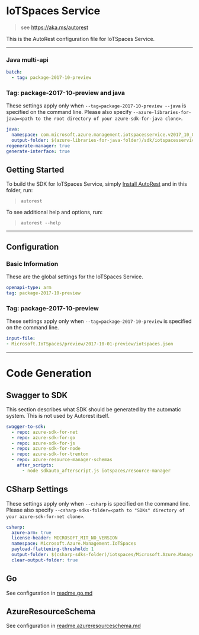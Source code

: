 # IoTSpaces Service

> see https://aka.ms/autorest

This is the AutoRest configuration file for IoTSpaces Service.

---

### Java multi-api

``` yaml $(java) && $(multiapi)
batch:
  - tag: package-2017-10-preview
```

### Tag: package-2017-10-preview and java

These settings apply only when `--tag=package-2017-10-preview --java` is specified on the command line.
Please also specify `--azure-libraries-for-java=<path to the root directory of your azure-sdk-for-java clone>`.

``` yaml $(tag) == 'package-2017-10-preview' && $(java) && $(multiapi)
java:
  namespace: com.microsoft.azure.management.iotspacesservice.v2017_10_01_preview
  output-folder: $(azure-libraries-for-java-folder)/sdk/iotspacesservice/mgmt-v2017_10_01_preview
regenerate-manager: true
generate-interface: true
```


## Getting Started
To build the SDK for IoTSpaces Service, simply [Install AutoRest](https://aka.ms/autorest/install) and in this folder, run:

> `autorest`

To see additional help and options, run:

> `autorest --help`
---

## Configuration



### Basic Information
These are the global settings for the IoTSpaces Service.

``` yaml
openapi-type: arm
tag: package-2017-10-preview
```


### Tag: package-2017-10-preview

These settings apply only when `--tag=package-2017-10-preview` is specified on the command line.

``` yaml $(tag) == 'package-2017-10-preview'
input-file:
- Microsoft.IoTSpaces/preview/2017-10-01-preview/iotspaces.json
```

---
# Code Generation

## Swagger to SDK

This section describes what SDK should be generated by the automatic system.
This is not used by Autorest itself.

``` yaml $(swagger-to-sdk)
swagger-to-sdk:
  - repo: azure-sdk-for-net
  - repo: azure-sdk-for-go
  - repo: azure-sdk-for-js
  - repo: azure-sdk-for-node
  - repo: azure-sdk-for-trenton
  - repo: azure-resource-manager-schemas
    after_scripts:
      - node sdkauto_afterscript.js iotspaces/resource-manager
```

## CSharp Settings

These settings apply only when `--csharp` is specified on the command line.
Please also specify `--csharp-sdks-folder=<path to "SDKs" directory of your azure-sdk-for-net clone>`.

``` yaml $(csharp)
csharp:
  azure-arm: true
  license-header: MICROSOFT_MIT_NO_VERSION
  namespace: Microsoft.Azure.Management.IoTSpaces
  payload-flattening-threshold: 1
  output-folder: $(csharp-sdks-folder)/iotspaces/Microsoft.Azure.Management.IoTSpaces/src/Generated
  clear-output-folder: true
```

## Go

See configuration in [readme.go.md](./readme.go.md)

## AzureResourceSchema

See configuration in [readme.azureresourceschema.md](./readme.azureresourceschema.md)
